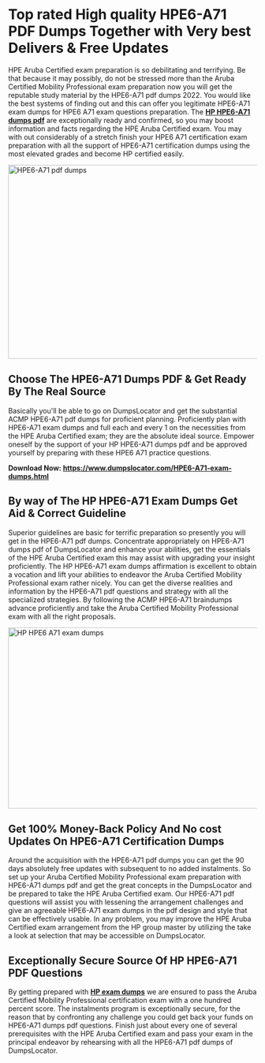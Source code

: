 <h1><strong>Top rated High quality HPE6-A71 PDF Dumps Together with Very best Delivers &amp; Free Updates</strong></h1>
<p>HPE Aruba Certified exam preparation is so debilitating and terrifying. Be that because it may possibly, do not be stressed more than the Aruba Certified Mobility Professional exam preparation now you will get the reputable study material by the HPE6-A71 pdf dumps 2022. You would like the best systems of finding out and this can offer you legitimate HPE6-A71 exam dumps for HPE6 A71 exam questions preparation. The <strong><a href="https://www.dumpslocator.com/HPE6-A71-exam-dumps.html">HP HPE6-A71 dumps pdf</a></strong> are exceptionally ready and confirmed, so you may boost information and facts regarding the HPE Aruba Certified exam. You may with out considerably of a stretch finish your HPE6 A71 certification exam preparation with all the support of HPE6-A71 certification dumps using the most elevated grades and become HP certified easily.</p>
<p><img src="https://i.ibb.co/SKhFh8d/Pastel-Purple-Computer-UI-Class-Syllabus-Education-Presentation.png" alt="HPE6-A71 pdf dumps" width="700" height="393" /></p>
<h2><strong>Choose The HPE6-A71 Dumps PDF &amp; Get Ready By The Real Source</strong></h2>
<p>Basically you'll be able to go on DumpsLocator and get the substantial ACMP HPE6-A71 pdf dumps for proficient planning. Proficiently plan with HPE6-A71 exam dumps and full each and every 1 on the necessities from the HPE Aruba Certified exam; they are the absolute ideal source. Empower oneself by the support of your HP HPE6-A71 dumps pdf and be approved yourself by preparing with these HPE6 A71 practice questions.</p>
<p><strong>Download Now: <a href="https://www.dumpslocator.com/HPE6-A71-exam-dumps.html">https://www.dumpslocator.com/HPE6-A71-exam-dumps.html</a></strong></p>
<h2><strong>By way of The HP HPE6-A71 Exam Dumps Get Aid &amp; Correct Guideline</strong></h2>
<p>Superior guidelines are basic for terrific preparation so presently you will get in the HPE6-A71 pdf dumps. Concentrate appropriately on HPE6-A71 dumps pdf of DumpsLocator and enhance your abilities, get the essentials of the HPE Aruba Certified exam this may assist with upgrading your insight proficiently. The HP HPE6-A71 exam dumps affirmation is excellent to obtain a vocation and lift your abilities to endeavor the Aruba Certified Mobility Professional exam rather nicely. You can get the diverse realities and information by the HPE6-A71 pdf questions and strategy with all the specialized strategies. By following the ACMP HPE6-A71 braindumps advance proficiently and take the Aruba Certified Mobility Professional exam with all the right proposals.</p>
<p><a href="https://www.dumpslocator.com/HPE6-A71-exam-dumps.html"><img src="https://i.ibb.co/NtZbgjG/Blue-and-White-Medical-Dental-Clinic-Facebook-Ad.png" alt="HP HPE6 A71 exam dumps" width="700" height="367" /></a></p>
<h2><strong>Get 100% Money-Back Policy And No cost Updates On HPE6-A71 Certification Dumps</strong></h2>
<p>Around the acquisition with the HPE6-A71 pdf dumps you can get the 90 days absolutely free updates with subsequent to no added instalments. So set up your Aruba Certified Mobility Professional exam preparation with HPE6-A71 dumps pdf and get the great concepts in the DumpsLocator and be prepared to take the HPE Aruba Certified exam. Our HPE6-A71 pdf questions will assist you with lessening the arrangement challenges and give an agreeable HPE6-A71 exam dumps in the pdf design and style that can be effectively usable. In any problem, you may improve the HPE Aruba Certified exam arrangement from the HP group master by utilizing the take a look at selection that may be accessible on DumpsLocator.</p>
<h2><strong>Exceptionally Secure Source Of HP HPE6-A71 PDF Questions</strong></h2>
<p>By getting prepared with <strong><a href="https://www.dumpslocator.com/hp-exams.html">HP exam dumps</a></strong> we are ensured to pass the Aruba Certified Mobility Professional certification exam with a one hundred percent score. The instalments program is exceptionally secure, for the reason that by confronting any challenge you could get back your funds on HPE6-A71 dumps pdf questions. Finish just about every one of several prerequisites with the HPE Aruba Certified exam and pass your exam in the principal endeavor by rehearsing with all the HPE6-A71 pdf dumps of DumpsLocator.</p>
